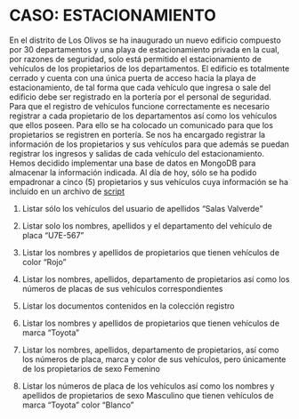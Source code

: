 # CASO: ESTACIONAMIENTO
En el distrito de Los Olivos se ha inaugurado un nuevo edificio compuesto por 30 departamentos y una playa de estacionamiento privada en la cual, por razones de seguridad, solo está permitido el estacionamiento de vehículos de los propietarios de los departamentos. El edificio es totalmente cerrado y cuenta con una única puerta de acceso hacia la playa de estacionamiento, de tal forma que cada vehículo que ingresa o sale del edificio debe ser registrado en la portería por el personal de seguridad.
Para que el registro de vehículos funcione correctamente es necesario registrar a cada propietario de los departamentos así como los vehículos que ellos poseen. Para ello se ha colocado un comunicado para que los propietarios se registren en portería.
Se nos ha encargado registrar la información de los propietarios y sus vehículos para que además se puedan registrar los ingresos y salidas de cada vehículo del estacionamiento.
Hemos decidido implementar una base de datos en MongoDB para almacenar la información indicada.
Al día de hoy, sólo se ha podido empadronar a cinco (5) propietarios y sus vehículos cuya información se ha incluido en un archivo de [script](caso.js)

1. Listar sólo los vehículos del usuario de apellidos “Salas Valverde”

0. Listar solo los nombres, apellidos y el departamento del vehículo de placa “U7E-567”

0. Listar los nombres y apellidos de propietarios que tienen vehículos de color “Rojo”

0. Listar los nombres, apellidos, departamento de propietarios así como los números de placas de sus vehículos correspondientes

0. Listar los documentos contenidos en la colección registro

0. Listar  los nombres y apellidos de propietarios que tienen vehículos de marca “Toyota”

0. Listar  los nombres, apellidos, departamento de propietarios, así como los números de placa, marca y color de sus vehículos, pero únicamente de los propietarios de sexo Femenino

0. Listar  los números de placa de los vehículos así como los nombres y apellidos de propietarios de sexo Masculino que tienen vehículos de marca “Toyota” color “Blanco”
